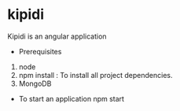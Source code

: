 # kipidi

Kipidi is an angular application

* Prerequisites
1. node 
2. npm install : To install all project dependencies.
3. MongoDB

* To start an application
npm start


